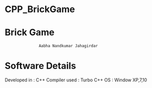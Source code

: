 ﻿# CPP_BrickGame

Brick Game
=========================================================================
                   Aabha Nandkumar Jahagirdar

Software Details
=========================================================================
Developed in    : C++
Compiler used  : Turbo C++ 
OS                    : Window XP,7,10


          
